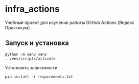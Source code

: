 # infra_actions
Учебный проект для изучения работы GitHub Actions (Яндекс Практикум)

## Запуск и установка

```
python -m venv venv
. venv/scripts/activate
```

Установить зависимости

```
pip install -r requirements.txt
```